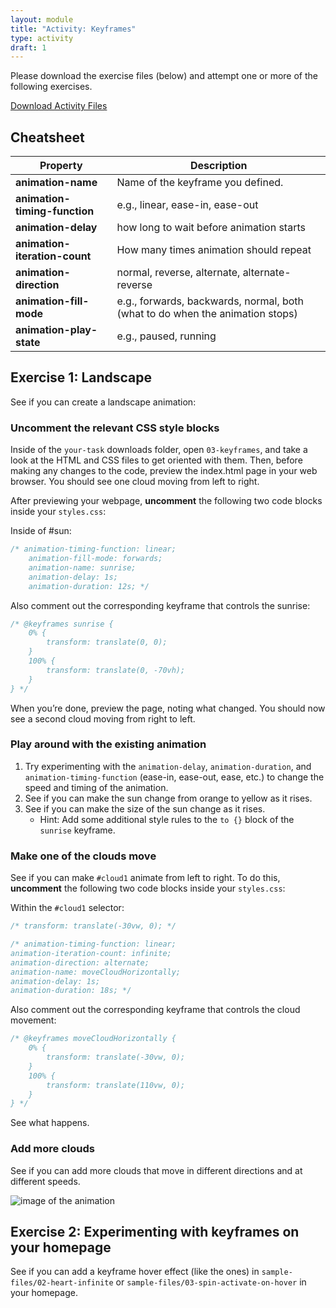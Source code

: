 ```yaml
---
layout: module
title: "Activity: Keyframes"
type: activity
draft: 1
---
```


Please download the exercise files (below) and attempt one or more of the following exercises.

<a href="/fall2023/course-files/activities/keyframes.zip" class="nu-button">Download Activity Files <i class="fas fa-download"></i></a>

## Cheatsheet

| **Property** | **Description** |
|--|--|
| **animation-name** | Name of the keyframe you defined.
| **animation-timing-function** | e.g., linear, ease-in, ease-out |
| **animation-delay** | how long to wait before animation starts | 
| **animation-iteration-count** | How many times animation should repeat | 
| **animation-direction** | normal, reverse, alternate, alternate-reverse | 
| **animation-fill-mode** | e.g., forwards, backwards, normal, both (what to do when the animation stops) | 
| **animation-play-state** | e.g., paused, running | 


## Exercise 1: Landscape
See if you can create a landscape animation:

### Uncomment the relevant CSS style blocks
Inside of the `your-task` downloads folder, open `03-keyframes`, and take a look at the HTML and CSS files to get oriented with them. Then, before making any changes to the code, preview the index.html page in your web browser. You should see one cloud moving from left to right.

After previewing your webpage, **uncomment** the following two code blocks inside your `styles.css`:

Inside of #sun:
```css
/* animation-timing-function: linear;
    animation-fill-mode: forwards; 
    animation-name: sunrise;
    animation-delay: 1s;
    animation-duration: 12s; */
```

Also comment out the corresponding keyframe that controls the sunrise:
```css
/* @keyframes sunrise {
    0% { 
        transform: translate(0, 0);
    }
    100% { 
        transform: translate(0, -70vh); 
    }
} */
```

When you’re done, preview the page, noting what changed. You should now see a second cloud moving from right to left.

### Play around with the existing animation

1. Try experimenting with the `animation-delay`, `animation-duration`, and `animation-timing-function` (ease-in, ease-out, ease, etc.) to change the speed and timing of the animation.
2. See if you can make the sun change from orange to yellow as it rises. 
3. See if you can make the size of the sun change as it rises.
    * Hint: Add some additional style rules to the `to {}` block of the `sunrise` keyframe.

### Make one of the clouds move
See if you can make `#cloud1` animate from left to right. To do this, **uncomment** the following two code blocks inside your `styles.css`:

Within the `#cloud1` selector:

```css
/* transform: translate(-30vw, 0); */

/* animation-timing-function: linear;
animation-iteration-count: infinite; 
animation-direction: alternate;
animation-name: moveCloudHorizontally;
animation-delay: 1s;
animation-duration: 18s; */
```

Also comment out the corresponding keyframe that controls the cloud movement:

```css
/* @keyframes moveCloudHorizontally {
    0% { 
        transform: translate(-30vw, 0);
    }
    100% { 
        transform: translate(110vw, 0); 
    }
} */
```

See what happens.


### Add more clouds
See if you can add more clouds that move in different directions and at different speeds.

<img src="/fall2023/assets/images/activities/keyframes/landscape-animation.gif" alt="image of the animation" />

## Exercise 2: Experimenting with keyframes on your homepage
See if you can add a keyframe hover effect (like the ones) in `sample-files/02-heart-infinite` or `sample-files/03-spin-activate-on-hover` in your homepage.